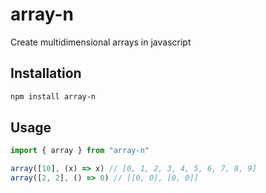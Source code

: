 # array-n
Create multidimensional arrays in javascript

## Installation

```bash
npm install array-n
```

## Usage

```ts
import { array } from "array-n"

array([10], (x) => x) // [0, 1, 2, 3, 4, 5, 6, 7, 8, 9]
array([2, 2], () => 0) // [[0, 0], [0, 0]]
```
